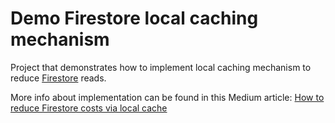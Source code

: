 # Demo Firestore local caching mechanism
Project that demonstrates how to implement local caching mechanism to reduce [Firestore](https://firebase.google.com/docs/firestore) reads.

More info about implementation can be found in this Medium article: [How to reduce Firestore costs via local cache](https://medium.com/@icutvaric/how-to-reduce-firestore-costs-via-local-cache-02c3f4ee8654)
